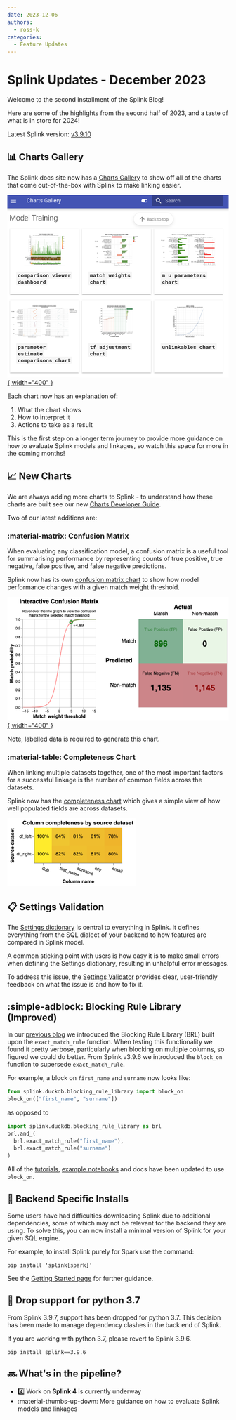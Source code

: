 ```yaml
---
date: 2023-12-06
authors:
  - ross-k
categories:
  - Feature Updates
---
```


# Splink Updates - December 2023

Welcome to the second installment of the Splink Blog!

Here are some of the highlights from the second half of 2023, and a taste of what is in store for 2024!

<!-- more -->

Latest Splink version: [v3.9.10](https://github.com/moj-analytical-services/splink/releases/tag/v3.9.10)

## :bar_chart: Charts Gallery

The Splink docs site now has a [Charts Gallery](../../charts/index.md) to show off all of the charts that come out-of-the-box with Splink to make linking easier.

[![](../posts/img/charts_gallery.png){ width="400" }](../../charts/index.md)

Each chart now has an explanation of:

1. What the chart shows
2. How to interpret it
3. Actions to take as a result

This is the first step on a longer term journey to provide more guidance on how to evaluate Splink models and linkages, so watch this space for more in the coming months!

## :chart_with_upwards_trend: New Charts

We are always adding more charts to Splink - to understand how these charts are built see our new [Charts Developer Guide](../../dev_guides/charts/understanding_and_editing_charts.md).

Two of our latest additions are:

### :material-matrix: Confusion Matrix

When evaluating any classification model, a confusion matrix is a useful tool for summarising performance by representing counts of true positive, true negative, false positive, and false negative predictions.

Splink now has its own [confusion matrix chart](../../charts/threshold_selection_tool_from_labels_table.ipynb) to show how model performance changes with a given match weight threshold.

[![](./img/confusion_matrix.png){ width="400" }](../../charts/threshold_selection_tool_from_labels_table.ipynb)

Note, labelled data is required to generate this chart.

### :material-table: Completeness Chart

When linking multiple datasets together, one of the most important factors for a successful linkage is the number of common fields across the datasets.

Splink now has the [completeness chart](../../charts/completeness_chart.ipynb) which gives a simple view of how well populated fields are across datasets.

[![](./img/completeness_chart.png)](../../charts/completeness_chart.ipynb)


## :clipboard: Settings Validation

The [Settings dictionary](../../api_docs/settings_dict_guide.md) is central to everything in Splink. It defines everything from the SQL dialect of your backend to how features are compared in Splink model.

A common sticking point with users is how easy it is to make small errors when defining the Settings dictionary, resulting in unhelpful error messages.

To address this issue, the [Settings Validator](../../dev_guides/settings_validation/settings_validation_overview.md) provides clear, user-friendly feedback on what the issue is and how to fix it.


## :simple-adblock: Blocking Rule Library (Improved)

In our [previous blog](../posts/2023-12-06-feature_update.md) we introduced the Blocking Rule Library (BRL) built upon the `exact_match_rule` function. When testing this functionality we found it pretty verbose, particularly when blocking on multiple columns, so figured we could do better. From Splink v3.9.6 we introduced the `block_on` function to supersede `exact_match_rule`.

For example, a block on `first_name` and `surname` now looks like:

```py
from splink.duckdb.blocking_rule_library import block_on
block_on(["first_name", "surname"])
```

as opposed to

```py
import splink.duckdb.blocking_rule_library as brl
brl.and_(
  brl.exact_match_rule("first_name"),
  brl.exact_match_rule("surname")
)
```

All of the [tutorials](../../demos/tutorials/03_Blocking.ipynb), [example notebooks](../../demos/examples/examples_index.md) and docs have been updated to use `block_on`.

## :electric_plug: Backend Specific Installs

Some users have had difficulties downloading Splink due to additional dependencies, some of which may not be relevant for the backend they are using. To solve this, you can now install a minimal version of Splink for your given SQL engine.

For example, to install Splink purely for Spark use the command:

```bsh
pip install 'splink[spark]'
```

See the [Getting Started page](../../getting_started.md#backend-specific-installs) for further guidance.

## :no_entry_sign: Drop support for python 3.7

From Splink 3.9.7, support has been dropped for python 3.7. This decision has been made to manage dependency clashes in the back end of Splink.

If you are working with python 3.7, please revert to Splink 3.9.6.

```bsh
pip install splink==3.9.6
```

## :soon: What's in the pipeline?

* :four:   Work on **Splink 4** is currently underway
* :material-thumbs-up-down:   More guidance on how to evaluate Splink models and linkages




